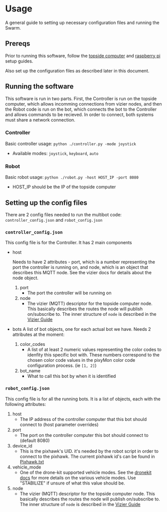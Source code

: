 # Usage

A general guide to setting up necessary configuration files and running the Swarm.

## Prereqs

Prior to running this software, follow the [topside computer](https://github.com/tom-hightower/SwimmingSwarm/blob/master/Documentation/Software/TopsideComputer.md) and [raspberry pi](https://github.com/tom-hightower/SwimmingSwarm/blob/master/Documentation/Software/RaspberryPi.md) setup guides.

Also set up the configuration files as described later in this document.

## Running the software

This software is run in two parts.  First, the Controller is run on the topside computer, which allows incomming connections from vizier nodes, and then the Robot code is run on the bot, which connects the bot to the Controller and allows commands to be recieved.  In order to connect, both systems must share a network connection.

### Controller

Basic controller usage: `python ./controller.py -mode joystick`
    
- Available modes: `joystick`, `keyboard`, `auto`

### Robot

Basic robot usage: `python ./robot.py -host HOST_IP -port 8080`

- HOST_IP should be the IP of the topside computer


## Setting up the config files

There are 2 config files needed to run the multibot code: `controller_config.json` and `robot_config.json`

### `controller_config.json`

This config file is for the Controller. It has 2 main components

- host

    Needs to have 2 attributes - port, which is a number representing the port the controller is running on, and node, which is an object that describes this MQTT node. See the vizier docs for details about the node object.

    1. port
       - The port the controller will be running on
    2. node
       - The vizier (MQTT) descriptor for the topside computer node. This basically describes the routes the node will publish on/subscribe to.  The inner structure of `node` is described in the [Vizier Guide](https://github.com/tom-hightower/SwimmingSwarm/blob/master/Documentation/Software/Vizier.md#installation)
- bots
    A list of bot objects, one for each actual bot we have. Needs 2 attributes at the moment:
    1. color_codes
       - A list of at least 2 numeric values representing the color codes to idenfity this specific bot with. These numbers correspond to the chosen color code values in the pixyMon color code configuration process. (ie `[1, 2]`)
    2. bot_name
       - What to call this bot by when it is identified

### `robot_config.json`
This config file is for all the running bots. It is a list of objects, each with the following attributes:
1. host
   - The IP address of the controller computer that this bot should connect to (host parameter overrides)
2. port
   - The port on the controller computer this bot should connect to (default 8080)
3. device_id
   - This is the pixhawk's UID. it's needed by the robot script in order to connect to the pixhawk. The current pixhawk id's can be found in [Pixhawk.txt](https://github.com/tom-hightower/SwimmingSwarm/blob/master/util/Pixhawk.txt)
4. vehicle_mode
   - One of the drone-kit supported vehicle modes. See the [dronekit docs](https://dronekit-python.readthedocs.io/en/latest/automodule.html#dronekit.VehicleMode) for more details on the various vehicle modes. Use "STABILIZE" if unsure of what this value should be.
5. node
   - The vizier (MQTT) descriptor for the topside computer node. This basically describes the routes the node will publish on/subscribe to. The inner structure of `node` is described in the [Vizier Guide](https://github.com/tom-hightower/SwimmingSwarm/blob/master/Documentation/Software/Vizier.md#installation)
